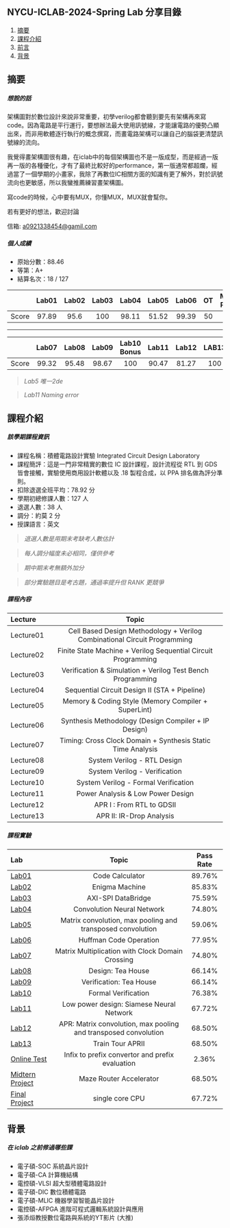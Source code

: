 ## NYCU-ICLAB-2024-Spring Lab 分享目錄
1. [摘要](#摘要)
2. [課程介紹](#課程介紹)
3. [前言](#前言)
4. [背景](#背景)

## 摘要
##### 想說的話
架構圖對於數位設計來說非常重要，初學verilog都會聽到要先有架構再來寫code。因為電路是平行運行，要想辦法最大使用訊號線，才能讓電路的優勢凸顯出來，而非用軟體逐行執行的概念撰寫，而畫電路架構可以讓自己的腦袋更清楚訊號線的流向。

我覺得畫架構圖很有趣，在iclab中的每個架構圖也不是一版成型，而是經過一版再一版的各種優化，才有了最終比較好的performance，第一版通常都超爛，經過當了一個學期的小畫家，我除了再數位IC相關方面的知識有更了解外，對於訊號流向也更敏感，所以我蠻推薦練習畫架構圖。

寫code的時候，心中要有MUX，你懂MUX，MUX就會幫你。

若有更好的想法，歡迎討論

信箱: a0921338454@gamil.com

##### 個人成績
- 原始分數：88.46
- 等第：A+
- 結算名次：18 / 127
  
|      | Lab01  | Lab02 | Lab03 | Lab04 | Lab05 | Lab06 |OT |    MIDTERM PROJECT | MID EXAM |
| ------------|:------:|:-----:|:-----:|:-----:|:-----:|:-----:|:--------------:|:-----:|:-------:|
| Score       |97.89|95.6|100|98.11|51.52|99.39|50|72.76|85|
-------------------------
|     | Lab07  | Lab08 | Lab09 | Lab10 Bonus | Lab11 | Lab12 | LAB13|   FINAL PROJECT  | FINAL EXAM |
| ------------|:------:|:-----:|:-----:|:-----:|:-----:|:-----:|:--------------:|:-----:|:-------:|
| Score       |99.32|95.48|98.67|100|90.47|81.27|100|98.26|88.7|

>*Lab5 唯一2de*

>*Lab11 Naming error*


## 課程介紹
##### 該學期課程資訊
- 課程名稱：積體電路設計實驗 Integrated Circuit Design Laboratory
- 課程簡評：這是一門非常精實的數位 IC 設計課程，設計流程從 RTL 到 GDS 皆會接觸，實驗使用商用設計軟體以及 .18 製程合成，以 PPA 排名做為評分準則。
- 扣除退選全班平均：78.92 分
- 學期初總修課人數：127 人
- 退選人數：38 人
- 調分：約莫 2 分
- 授課語言：英文
>*退選人數是用期末考缺考人數估計*

>*每人調分幅度未必相同，僅供參考*

>*期中期末考無額外加分*

>*部分實驗題目是考古題，通過率提升但 RANK 更競爭*

##### 課程內容
| Lecture | Topic |
|:--|:--:|
|Lecture01|Cell Based Design Methodology + Verilog Combinational Circuit Programming|
|Lecture02|Finite State Machine + Verilog Sequential Circuit Programming |
|Lecture03|Verification & Simulation + Verilog Test Bench Programming |
|Lecture04|Sequential Circuit Design II (STA + Pipeline) |
|Lecture05|Memory & Coding Style (Memory Compiler + SuperLint)|
|Lecture06|Synthesis Methodology (Design Compiler + IP Design)|
|Lecture07|Timing: Cross Clock Domain + Synthesis Static Time Analysis|
|Lecture08|System Verilog - RTL Design|
|Lecture09|System Verilog - Verification|
|Lecture10|System Verilog - Formal Verification|
|Lecture11|Power Analysis & Low Power Design|
|Lecture12|APR I : From RTL to GDSII|
|Lecture13|APR II: IR-Drop Analysis|

##### 課程實驗
| Lab | Topic | Pass Rate |
|:--|:--:|:--:|
|[Lab01](<https://github.com/EENemo/NYCU-ICLAB-2024-Spring/tree/main/Lab01_iclab048> "Mycode/Lab01")|Code Calculator|89.76%|
|[Lab02](<https://github.com/EENemo/NYCU-ICLAB-2024-Spring/tree/main/Lab02_iclab048> "Mycode/Lab02")|Enigma Machine|85.83%|
|[Lab03](<https://github.com/EENemo/NYCU-ICLAB-2024-Spring/tree/main/Lab03_iclab048> "Mycode/Lab03")|AXI-SPI DataBridge|75.59%|
|[Lab04](<https://github.com/EENemo/NYCU-ICLAB-2024-Spring/tree/main/Lab04_iclab048> "Mycode/Lab04")|Convolution Neural Network|74.80%|
|[Lab05](<https://github.com/EENemo/NYCU-ICLAB-2024-Spring/tree/main/Lab05_iclab048> "Mycode/Lab05")|Matrix convolution, max pooling and transposed convolution|59.06%|
|[Lab06](<https://github.com/EENemo/NYCU-ICLAB-2024-Spring/tree/main/Lab06_iclab048> "Mycode/Lab06")|Huffman Code Operation|77.95%|
|[Lab07](<https://github.com/EENemo/NYCU-ICLAB-2024-Spring/tree/main/Lab07_iclab048> "Mycode/Lab07")|Matrix Multiplication with Clock Domain Crossing|74.80%|
|[Lab08](<https://github.com/EENemo/NYCU-ICLAB-2024-Spring/tree/main/Lab08_iclab048> "Mycode/Lab08")|Design: Tea House|66.14%|
|[Lab09](<https://github.com/EENemo/NYCU-ICLAB-2024-Spring/tree/main/Lab09_iclab048> "Mycode/Lab09")|Verification: Tea House|66.14%|
|[Lab10](<https://github.com/EENemo/NYCU-ICLAB-2024-Spring/tree/main/Lab10_iclab048> "Mycode/Lab10")|Formal Verification|76.38%|
|[Lab11](<https://github.com/EENemo/NYCU-ICLAB-2024-Spring/tree/main/Lab11_iclab048> "Mycode/Lab11")|Low power design: Siamese Neural Network|67.72%|
|[Lab12](<https://github.com/EENemo/NYCU-ICLAB-2024-Spring/tree/main/Lab12_iclab048> "Mycode/Lab12")|APR: Matrix convolution, max pooling and transposed convolution|68.50%|
|[Lab13](<https://github.com/EENemo/NYCU-ICLAB-2024-Spring/tree/main/Lab13_iclab048> "Mycode/Lab13")|Train Tour APRII|68.50%|
|[Online Test](<https://github.com/EENemo/NYCU-ICLAB-2024-Spring/tree/main/OT_iclab048> "Mycode/OT")|Infix to prefix convertor and prefix evaluation|2.36%|
|[Midtern Project](<https://github.com/EENemo/NYCU-ICLAB-2024-Spring/tree/main/Midterm_Project_iclab048> "Mycode/MP")|Maze Router Accelerator|68.50%|
|[Final Project](<https://github.com/EENemo/NYCU-ICLAB-2024-Spring/tree/main/Final_Project_iclab048> "Mycode/FP")|single core CPU|67.72%|

## 背景
##### 在 iclab 之前修過哪些課
- 電子碩-SOC 系統晶片設計 
- 電子碩-CA 計算機結構   
- 電控碩-VLSI 超大型積體電路設計
- 電子碩-DIC 數位積體電路
- 電子碩-MLIC 機器學習智能晶片設計
- 電控碩-AFPGA 進階可程式邏輯系統設計與應用
- 張添烜教授數位電路與系統的YT影片 (大推)

